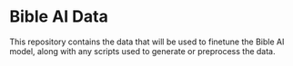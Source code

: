 # Bible AI Data

This repository contains the data that will be used to finetune the Bible AI model, along with any scripts used to generate or preprocess the data.